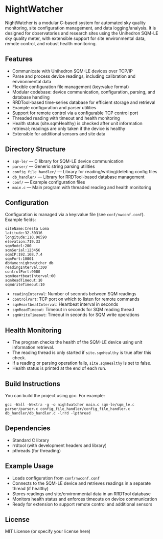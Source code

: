 # NightWatcher

NightWatcher is a modular C-based system for automated sky quality monitoring, site configuration management, and data logging/analysis. It is designed for observatories and research sites using the Unihedron SQM-LE sky quality meter, with extensible support for site environmental data, remote control, and robust health monitoring.

## Features
- Communicate with Unihedron SQM-LE devices over TCP/IP
- Parse and process device readings, including calibration and environmental data
- Flexible configuration file management (key:value format)
- Modular codebase: device communication, configuration, parsing, and database handling
- RRDTool-based time-series database for efficient storage and retrieval
- Example configuration and parser utilities
- Support for remote control via a configurable TCP control port
- Threaded reading with timeout and health monitoring
- Health status (site.sqmHealthy) is checked after unit information retrieval; readings are only taken if the device is healthy
- Extensible for additional sensors and site data

## Directory Structure
- `sqm-le/` — C library for SQM-LE device communication
- `parser/` — Generic string parsing utilities
- `config_file_handler/` — Library for reading/writing/deleting config files
- `db_handler/` — Library for RRDTool-based database management
- `conf/` — Example configuration files
- `main.c` — Main program with threaded reading and health monitoring

## Configuration
Configuration is managed via a key:value file (see `conf/nwconf.conf`). Example fields:

```
siteName:Cresta Loma
latitude:32.30316
longitude:110.98590
elevation:719.33
sqmModel:200
sqmSerial:123456
sqmIP:192.168.7.4
sqmPort:10001
dbName:nightwatcher_db
readingInterval:300
controlPort:9000
sqmHeartbeatInterval:60
sqmReadTimeout:10
sqmWriteTimeout:10
```

- `readingInterval`: Number of seconds between SQM readings
- `controlPort`: TCP port on which to listen for remote commands
- `sqmHeartbeatInterval`: Heartbeat interval in seconds
- `sqmReadTimeout`: Timeout in seconds for SQM reading thread
- `sqmWriteTimeout`: Timeout in seconds for SQM write operations

## Health Monitoring
- The program checks the health of the SQM-LE device using unit information retrieval.
- The reading thread is only started if `site.sqmHealthy` is true after this check.
- If a reading or parsing operation fails, `site.sqmHealthy` is set to false.
- Health status is printed at the end of each run.

## Build Instructions

You can build the project using gcc. For example:

```
gcc -Wall -Wextra -g -o nightwatcher main.c sqm-le/sqm_le.c parser/parser.c config_file_handler/config_file_handler.c db_handler/db_handler.c -lrrd -lpthread
```

## Dependencies
- Standard C library
- rrdtool (with development headers and library)
- pthreads (for threading)

## Example Usage
- Loads configuration from `conf/nwconf.conf`
- Connects to the SQM-LE device and retrieves readings in a separate thread (if healthy)
- Stores readings and site/environmental data in an RRDTool database
- Monitors health status and enforces timeouts on device communication
- Ready for extension to support remote control and additional sensors

## License
MIT License (or specify your license here)

